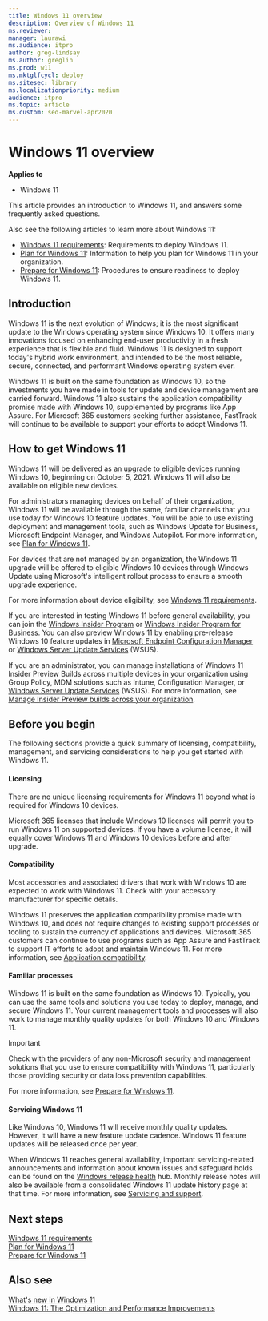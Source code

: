 ```yaml
---
title: Windows 11 overview
description: Overview of Windows 11
ms.reviewer: 
manager: laurawi
ms.audience: itpro
author: greg-lindsay
ms.author: greglin
ms.prod: w11
ms.mktglfcycl: deploy
ms.sitesec: library
ms.localizationpriority: medium
audience: itpro
ms.topic: article
ms.custom: seo-marvel-apr2020
---
```


# Windows 11 overview

**Applies to**

-   Windows 11

This article provides an introduction to Windows 11, and answers some frequently asked questions.

Also see the following articles to learn more about Windows 11: 

- [Windows 11 requirements](windows-11-requirements.md): Requirements to deploy Windows 11.
- [Plan for Windows 11](windows-11-plan.md): Information to help you plan for Windows 11 in your organization.
- [Prepare for Windows 11](windows-11-prepare.md): Procedures to ensure readiness to deploy Windows 11.

## Introduction

Windows 11 is the next evolution of Windows; it is the most significant update to the Windows operating system since Windows 10. It offers many innovations focused on enhancing end-user productivity in a fresh experience that is flexible and fluid. Windows 11 is designed to support today's hybrid work environment, and intended to be the most reliable, secure, connected, and performant Windows operating system ever. 

Windows 11 is built on the same foundation as Windows 10, so the investments you have made in tools for update and device management are carried forward. Windows 11 also sustains the application compatibility promise made with Windows 10, supplemented by programs like App Assure. For Microsoft 365 customers seeking further assistance, FastTrack will continue to be available to support your efforts to adopt Windows 11.

## How to get Windows 11

Windows 11 will be delivered as an upgrade to eligible devices running Windows 10, beginning on October 5, 2021. Windows 11 will also be available on eligible new devices.

For administrators managing devices on behalf of their organization, Windows 11 will be available through the same, familiar channels that you use today for Windows 10 feature updates. You will be able to use existing deployment and management tools, such as Windows Update for Business, Microsoft Endpoint Manager, and Windows Autopilot. For more information, see [Plan for Windows 11](windows-11-plan.md).

For devices that are not managed by an organization, the Windows 11 upgrade will be offered to eligible Windows 10 devices through Windows Update using Microsoft's intelligent rollout process to ensure a smooth upgrade experience. 

For more information about device eligibility, see [Windows 11 requirements](windows-11-requirements.md).

If you are interested in testing Windows 11 before general availability, you can join the [Windows Insider Program](https://insider.windows.com) or [Windows Insider Program for Business](https://insider.windows.com/for-business). You can also preview Windows 11 by enabling pre-release Windows 10 feature updates in [Microsoft Endpoint Configuration Manager](/mem/configmgr/core/servers/manage/pre-release-features) or [Windows Server Update Services](https://techcommunity.microsoft.com/t5/windows-it-pro-blog/publishing-pre-release-windows-10-feature-updates-to-wsus/ba-p/845054) (WSUS).

If you are an administrator, you can manage installations of Windows 11 Insider Preview Builds across multiple devices in your organization using Group Policy, MDM solutions such as Intune, Configuration Manager, or [Windows Server Update Services](https://techcommunity.microsoft.com/t5/windows-it-pro-blog/publishing-pre-release-windows-10-feature-updates-to-wsus/ba-p/845054) (WSUS). For more information, see [Manage Insider Preview builds across your organization](/windows-insider/business/manage-builds).

## Before you begin

The following sections provide a quick summary of licensing, compatibility, management, and servicing considerations to help you get started with Windows 11.  

#### Licensing

There are no unique licensing requirements for Windows 11 beyond what is required for Windows 10 devices.

Microsoft 365 licenses that include Windows 10 licenses will permit you to run Windows 11 on supported devices. If you have a volume license, it will equally cover Windows 11 and Windows 10 devices before and after upgrade.

#### Compatibility

Most accessories and associated drivers that work with Windows 10 are expected to work with Windows 11. Check with your accessory manufacturer for specific details.

Windows 11 preserves the application compatibility promise made with Windows 10, and does not require changes to existing support processes or tooling to sustain the currency of applications and devices. Microsoft 365 customers can continue to use programs such as App Assure and FastTrack to support IT efforts to adopt and maintain Windows 11. For more information, see [Application compatibility](windows-11-plan.md#application-compatibility).

#### Familiar processes

Windows 11 is built on the same foundation as Windows 10. Typically, you can use the same tools and solutions you use today to deploy, manage, and secure Windows 11. Your current management tools and processes will also work to manage monthly quality updates for both Windows 10 and Windows 11.

> [!IMPORTANT]
> Check with the providers of any non-Microsoft security and management solutions that you use to ensure compatibility with Windows 11, particularly those providing security or data loss prevention capabilities.  

For more information, see [Prepare for Windows 11](windows-11-prepare.md).

#### Servicing Windows 11

Like Windows 10, Windows 11 will receive monthly quality updates. However, it will have a new feature update cadence. Windows 11 feature updates will be released once per year. 

When Windows 11 reaches general availability, important servicing-related announcements and information about known issues and safeguard holds can be found on the [Windows release health](https://aka.ms/windowsreleasehealth) hub. Monthly release notes will also be available from a consolidated Windows 11 update history page at that time. For more information, see [Servicing and support](windows-11-plan.md#servicing-and-support). 

## Next steps

[Windows 11 requirements](windows-11-requirements.md)<br>
[Plan for Windows 11](windows-11-plan.md)<br>
[Prepare for Windows 11](windows-11-prepare.md)

## Also see

[What's new in Windows 11](/windows-hardware/get-started/what-s-new-in-windows)<br>
[Windows 11: The Optimization and Performance Improvements](https://www.youtube.com/watch?v=oIYHRRTCVy4)
